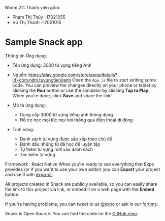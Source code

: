 Nhóm 22:
Thành viên gồm:
- Phạm Thị Thúy -17021055
- Vũ Thị Thanh -17021015
# Sample Snack app

Thông tin Ứng dụng:
- Tên ứng dụng: 3000 từ vựng tiếng Anh
- Nguồn: https://play.google.com/store/apps/details?id=com.ndm.tuvungtienganh
Open the `App.js` file to start writing some code. You can preview the changes directly on your phone or tablet by clicking the **Run** button or use the simulator by clicking **Tap to Play**. When you're done, click **Save** and share the link!

- Mô tả ứng dụng: 
  + Cung cấp 3000 từ vựng tiếng anh thông dụng
  + Hỗ trợ học mọi lúc mọi nơi thông qua điện thoại di động
  
- Tính năng:
  + Danh sách từ vựng được sắp xếp theo chủ để
  + Đánh dấu những từ đã học để luyện tập
  + Tự thêm từ vựng mới vào danh sách
  + Tìm kiếm từ vựng
  
Framework : React Native
When you're ready to see everything that Expo provides (or if you want to use your own editor) you can **Export** your project and use it with [expo-cli](https://docs.expo.io/versions/latest/introduction/installation.html).

All projects created in Snack are publicly available, so you can easily share the link to this project via link, or embed it on a web page with the **Embed** button.

If you're having problems, you can tweet to us [@expo](https://twitter.com/expo) or ask in our [forums](https://forums.expo.io).

Snack is Open Source. You can find the code on the [GitHub repo](https://github.com/expo/snack-web).

